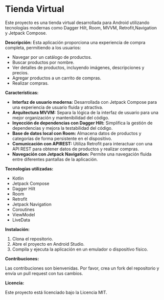 # Tienda Virtual
Este proyecto es una tienda virtual desarrollada para Android utilizando tecnologías modernas como Dagger Hilt, Room, MVVM, Retrofit,Navigation y Jetpack Compose.

**Descripción:**
Esta aplicación proporciona una experiencia de compra completa, permitiendo a los usuarios:

* Navegar por un catálogo de productos.
* Buscar productos por nombre.
* Ver detalles de productos, incluyendo imágenes, descripciones y precios.
* Agregar productos a un carrito de compras.
* Realizar compras.

**Características:**

* **Interfaz de usuario moderna:** Desarrollada con Jetpack Compose para una experiencia de usuario fluida y atractiva.
* **Arquitectura MVVM:** Separa la lógica de la interfaz de usuario para una mejor organización y mantenibilidad del código.
* **Inyección de dependencias con Dagger Hilt:** Simplifica la gestión de dependencias y mejora la testabilidad del código.
* **Base de datos local con Room:** Almacena datos de productos y categorías de forma persistente en el dispositivo.
* **Comunicación con APIREST:** Utiliza Retrofit para interactuar con una API REST para obtener datos de productos y realizar compras.
* **Navegación con Jetpack Navigation:** Permite una navegación fluida entre diferentes pantallas de la aplicación.

**Tecnologías utilizadas:**

* Kotlin
* Jetpack Compose
* Dagger Hilt
* Room
* Retrofit
* Jetpack Navigation
* Coroutines
* ViewModel
* LiveData

**Instalación:**

1. Clona el repositorio.
2. Abre el proyecto en Android Studio.
3. Compila y ejecuta la aplicación en un emulador o dispositivo físico.

**Contribuciones:**

Las contribuciones son bienvenidas. Por favor, crea un fork del repositorio y envía un pull request con tus cambios.

**Licencia:**

Este proyecto está licenciado bajo la Licencia MIT.

